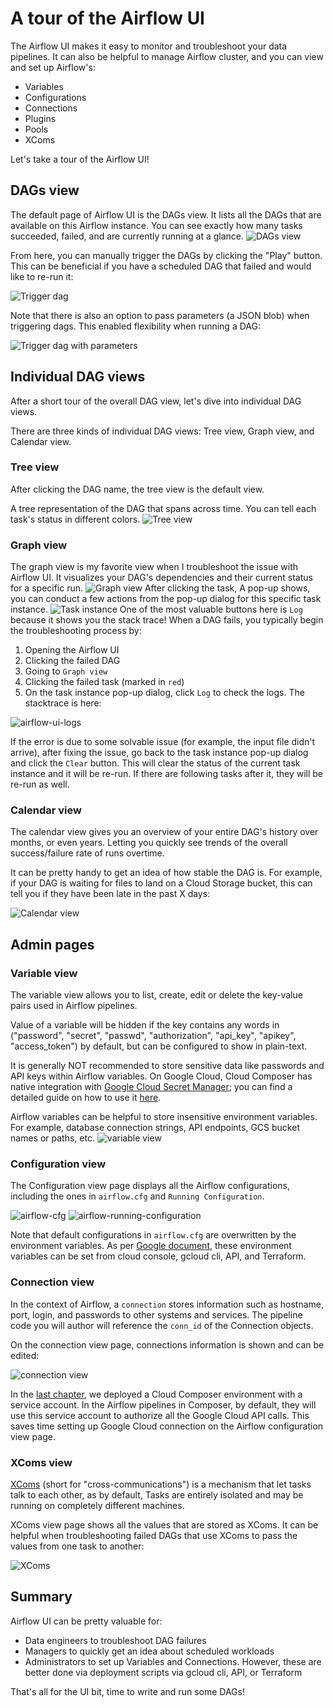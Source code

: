 # A tour of the Airflow UI

The Airflow UI makes it easy to monitor and troubleshoot your data pipelines. It can also be helpful to manage Airflow cluster, and you can view and set up Airflow's:
- Variables
- Configurations
- Connections
- Plugins
- Pools
- XComs

Let's take a tour of the Airflow UI!

## DAGs view
The default page of Airflow UI is the DAGs view. It lists all the DAGs that are available on this Airflow instance. You can see exactly how many tasks succeeded, failed, and are currently running at a glance.
![DAGs view](https://airflow.apache.org/docs/apache-airflow/stable/_images/dags.png)

From here, you can manually trigger the DAGs by clicking the "Play" button. This can be beneficial if you have a scheduled DAG that failed and would like to re-run it:

![Trigger dag](trigger-dag.png)

Note that there is also an option to pass parameters (a JSON blob) when triggering dags. This enabled flexibility when running a DAG:

![Trigger dag with parameters](trigger-dag-with-parameters.png)

## Individual DAG views
After a short tour of the overall DAG view, let's dive into individual DAG views.

There are three kinds of individual DAG views: Tree view, Graph view, and Calendar view.

### Tree view
After clicking the DAG name, the tree view is the default view.

A tree representation of the DAG that spans across time. You can tell each task's status in different colors.
![Tree view](https://airflow.apache.org/docs/apache-airflow/stable/_images/tree.png)

### Graph view
The graph view is my favorite view when I troubleshoot the issue with Airflow UI. It visualizes your DAG's dependencies and their current status for a specific run.
![Graph view](https://airflow.apache.org/docs/apache-airflow/stable/_images/graph.png)
After clicking the task, A pop-up shows, you can conduct a few actions from the pop-up dialog for this specific task instance.
![Task instance](task-instance.png)
One of the most valuable buttons here is `Log` because it shows you the stack trace!
When a DAG fails, you typically begin the troubleshooting process by:
1. Opening the Airflow UI
2. Clicking the failed DAG
3. Going to `Graph view`
4. Clicking the failed task (marked in `red`)
5. On the task instance pop-up dialog, click `Log` to check the logs. The stacktrace is here:

![airflow-ui-logs](airflow-ui-logs.png)

If the error is due to some solvable issue (for example, the input file didn't arrive), after fixing the issue, go back to the task instance pop-up dialog and click the `Clear` button. This will clear the status of the current task instance and it will be re-run. If there are following tasks after it, they will be re-run as well.

### Calendar view
The calendar view gives you an overview of your entire DAG's history over months, or even years. Letting you quickly see trends of the overall success/failure rate of runs overtime.

It can be pretty handy to get an idea of how stable the DAG is. For example, if your DAG is waiting for files to land on a Cloud Storage bucket, this can tell you if they have been late in the past X days:

![Calendar view](https://airflow.apache.org/docs/apache-airflow/stable/_images/calendar.png)

## Admin pages
### Variable view
The variable view allows you to list, create, edit or delete the key-value pairs used in Airflow pipelines.

Value of a variable will be hidden if the key contains any words in ("password", "secret", "passwd", "authorization", "api_key", "apikey", "access_token") by default, but can be configured to show in plain-text.

It is generally NOT recommended to store sensitive data like passwords and API keys within Airflow variables. On Google Cloud, Cloud Composer has native integration with [Google Cloud Secret Manager](https://cloud.google.com/secret-manager/docs); you can find a detailed guide on how to use it [here](https://cloud.google.com/composer/docs/secret-manager).

Airflow variables can be helpful to store insensitive environment variables. For example, database connection strings, API endpoints, GCS bucket names or paths, etc.
![variable view](https://airflow.apache.org/docs/apache-airflow/stable/_images/variable_hidden1.png)

### Configuration view
The Configuration view page displays all the Airflow configurations, including the ones in `airflow.cfg` and `Running Configuration`.

![airflow-cfg](airflow-ui-config-cfg.png)
![airflow-running-configuration](airflow-ui-config-running.png)

Note that default configurations in `airflow.cfg` are overwritten by the environment variables. As per [Google document](https://cloud.google.com/composer/docs/overriding-airflow-configurations), these environment variables can be set from cloud console, gcloud cli, API, and Terraform.

### Connection view
In the context of Airflow, a `connection` stores information such as hostname, port, login, and passwords to other systems and services. The pipeline code you will author will reference the `conn_id` of the Connection objects.

On the connection view page, connections information is shown and can be edited:

![connection view](https://airflow.apache.org/docs/apache-airflow/stable/_images/connections.png)

In the [last chapter](deploy-a-composer-enrionment.md), we deployed a Cloud Composer environment with a service account. In the Airflow pipelines in Composer, by default, they will use this service account to authorize all the Google Cloud API calls. This saves time setting up Google Cloud connection on the Airflow configuration view page.

### XComs view
[XComs](https://airflow.apache.org/docs/apache-airflow/stable/concepts/xcoms.html) (short for "cross-communications") is a mechanism that let tasks talk to each other, as by default, Tasks are entirely isolated and may be running on completely different machines.

XComs view page shows all the values that are stored as XComs. It can be helpful when troubleshooting failed DAGs that use XComs to pass the values from one task to another:

![XComs](airflow-ui-xcoms.png)

## Summary
Airflow UI can be pretty valuable for:
- Data engineers to troubleshoot DAG failures
- Managers to quickly get an idea about scheduled workloads
- Administrators to set up Variables and Connections. However, these are better done via deployment scripts via gcloud cli, API, or Terraform

That's all for the UI bit, time to write and run some DAGs!
